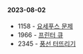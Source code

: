 #### 2023-08-02
- 1158 - [요세푸스 문제](https://www.acmicpc.net/problem/1158)
- 1966 - [프린터 큐](https://www.acmicpc.net/problem/1966)
- 2345 - [풍선 터뜨리기](https://www.acmicpc.net/problem/2346)
